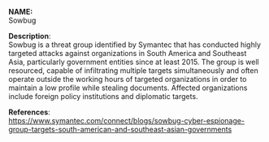**NAME:**  
Sowbug  

**Description**:   
Sowbug is a threat group identified by Symantec that has conducted highly targeted attacks against organizations in South America and Southeast Asia, particularly government entities since at least 2015. The group is well resourced, capable of infiltrating multiple targets simultaneously and often operate outside the working hours of targeted organizations in order to maintain a low profile while stealing documents. Affected organizations include foreign policy institutions and diplomatic targets.

**References**:  
https://www.symantec.com/connect/blogs/sowbug-cyber-espionage-group-targets-south-american-and-southeast-asian-governments  
